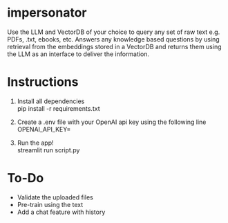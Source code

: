 # impersonator
Use the LLM and VectorDB of your choice to query any set of raw text e.g. PDFs, .txt, ebooks, etc.
Answers any knowledge based questions by using retrieval from the embeddings stored in a VectorDB and returns them using the LLM as an interface to deliver the information.

# Instructions
1. Install all dependencies\
pip install -r requirements.txt

2. Create a .env file with your OpenAI api key using the following line\
OPENAI_API_KEY=<INSERT YOUR API KEY HERE>

3. Run the app!\
streamlit run script.py

# To-Do
- Validate the uploaded files
- Pre-train using the text
- Add a chat feature with history
